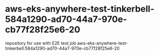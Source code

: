 # aws-eks-anywhere-test-tinkerbell-584a1290-ad70-44a7-970e-cb77f28f25e6-20
repository for use with E2E test job aws-eks-anywhere-test-tinkerbell:584a1290-ad70-44a7-970e-cb77f28f25e6-20
